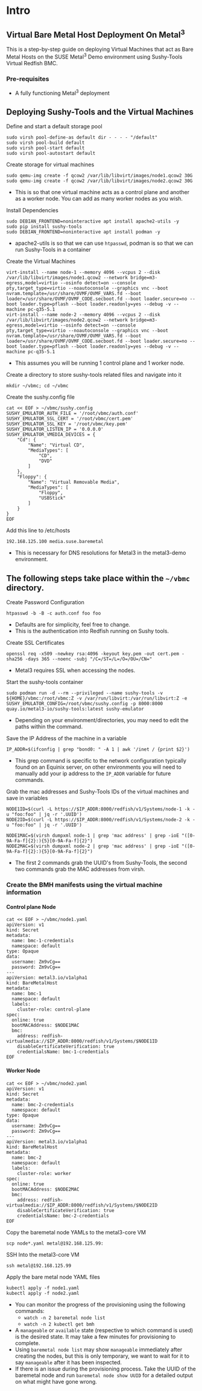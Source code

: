 # Intro

## Virtual Bare Metal Host Deployment On Metal<sup>3</sup>

This is a step-by-step guide on deploying Virtual Machines that act as Bare Metal Hosts
on the SUSE Metal<sup>3</sup> Demo environment using Sushy-Tools Virtual Redfish BMC.

### Pre-requisites

- A fully functioning Metal<sup>3</sup> deployment

## Deploying Sushy-Tools and the Virtual Machines

Define and start a default storage pool

```shell
sudo virsh pool-define-as default dir - - - - "/default"
sudo virsh pool-build default
sudo virsh pool-start default
sudo virsh pool-autostart default
```

Create storage for virtual machines

```shell
sudo qemu-img create -f qcow2 /var/lib/libvirt/images/node1.qcow2 30G
sudo qemu-img create -f qcow2 /var/lib/libvirt/images/node2.qcow2 30G
```

- This is so that one virtual machine acts as a control plane and another as a worker node.
  You can add as many worker nodes as you wish.

Install Dependencies

```shell
sudo DEBIAN_FRONTEND=noninteractive apt install apache2-utils -y
sudo pip install sushy-tools
sudo DEBIAN_FRONTEND=noninteractive apt install podman -y
```

- apache2-utils is so that we can use `htpasswd`, podman is so that we can run Sushy-Tools in a container

Create the Virtual Machines

```shell
virt-install --name node-1 --memory 4096 --vcpus 2 --disk /var/lib/libvirt/images/node1.qcow2 --network bridge=m3-egress,model=virtio --osinfo detect=on --console pty,target_type=virtio --noautoconsole --graphics vnc --boot nvram.template=/usr/share/OVMF/OVMF_VARS.fd --boot loader=/usr/share/OVMF/OVMF_CODE.secboot.fd --boot loader.secure=no --boot loader.type=pflash --boot loader.readonly=yes --debug -v --machine pc-q35-5.1
virt-install --name node-2 --memory 4096 --vcpus 2 --disk /var/lib/libvirt/images/node2.qcow2 --network bridge=m3-egress,model=virtio --osinfo detect=on --console pty,target_type=virtio --noautoconsole --graphics vnc --boot nvram.template=/usr/share/OVMF/OVMF_VARS.fd --boot loader=/usr/share/OVMF/OVMF_CODE.secboot.fd --boot loader.secure=no --boot loader.type=pflash --boot loader.readonly=yes --debug -v --machine pc-q35-5.1
```

- This assumes you will be running 1 control plane and 1 worker node.

Create a directory to store sushy-tools related files and navigate into it

```shell
mkdir ~/vbmc; cd ~/vbmc
```

Create the sushy.config file

```shell
cat << EOF > ~/vbmc/sushy.config
SUSHY_EMULATOR_AUTH_FILE = '/root/vbmc/auth.conf'
SUSHY_EMULATOR_SSL_CERT = '/root/vbmc/cert.pem'
SUSHY_EMULATOR_SSL_KEY = '/root/vbmc/key.pem'
SUSHY_EMULATOR_LISTEN_IP = '0.0.0.0'
SUSHY_EMULATOR_VMEDIA_DEVICES = {
    "Cd": {
        "Name": "Virtual CD",
        "MediaTypes": [
            "CD",
            "DVD"
        ]
    },
    "Floppy": {
        "Name": "Virtual Removable Media",
        "MediaTypes": [
            "Floppy",
            "USBStick"
        ]
    }
}
EOF
```

Add this line to /etc/hosts

```text
192.168.125.100 media.suse.baremetal
```

- This is necessary for DNS resolutions for Metal3 in the metal3-demo environment.

## The following steps take place within the `~/vbmc` directory.

Create Password Configuration

```shell
htpasswd -b -B -c auth.conf foo foo
```

- Defaults are for simplicity, feel free to change.
- This is the authentication into Redfish running on Sushy tools.

Create SSL Certificates

```shell
openssl req -x509 -newkey rsa:4096 -keyout key.pem -out cert.pem -sha256 -days 365 --noenc -subj "/C=/ST=/L=/O=/OU=/CN="
```

- Metal3 requires SSL when accessing the nodes.

Start the sushy-tools container

```shell
sudo podman run -d --rm --privileged --name sushy-tools -v ${HOME}/vbmc:/root/vbmc:Z -v /var/run/libvirt:/var/run/libvirt:Z -e SUSHY_EMULATOR_CONFIG=/root/vbmc/sushy.config -p 8000:8000 quay.io/metal3-io/sushy-tools:latest sushy-emulator
```

- Depending on your environment/directories, you may need to edit the paths within the command.

Save the IP Address of the machine in a variable

```shell
IP_ADDR=$(ifconfig | grep "bond0: " -A 1 | awk '/inet / {print $2}')
```

- This grep command is specific to the network configuration typically found on an Equinix server,
  on other environments you will need to manually add your ip address to the `IP_ADDR` variable for future commands.

Grab the mac addresses and Sushy-Tools IDs of the virtual machines and save in variables

```shell
NODE1ID=$(curl -L https://$IP_ADDR:8000/redfish/v1/Systems/node-1 -k -u "foo:foo" | jq -r '.UUID')
NODE2ID=$(curl -L https://$IP_ADDR:8000/redfish/v1/Systems/node-2 -k -u "foo:foo" | jq -r '.UUID')

NODE1MAC=$(virsh dumpxml node-1 | grep 'mac address' | grep -ioE "([0-9A-Fa-f]{2}:){5}[0-9A-Fa-f]{2}")
NODE2MAC=$(virsh dumpxml node-2 | grep 'mac address' | grep -ioE "([0-9A-Fa-f]{2}:){5}[0-9A-Fa-f]{2}")
```

- The first 2 commands grab the UUID's from Sushy-Tools, the second two commands grab the MAC addresses from virsh.

### Create the BMH manifests using the virtual machine information

#### Control plane Node

```shell
cat << EOF > ~/vbmc/node1.yaml
apiVersion: v1
kind: Secret
metadata:
  name: bmc-1-credentials
  namespace: default
type: Opaque
data:
  username: Zm9vCg==
  password: Zm9vCg==
---
apiVersion: metal3.io/v1alpha1
kind: BareMetalHost
metadata:
  name: bmc-1
  namespace: default
  labels:
    cluster-role: control-plane
spec:
  online: true
  bootMACAddress: $NODE1MAC
  bmc:
    address: redfish-virtualmedia://$IP_ADDR:8000/redfish/v1/Systems/$NODE1ID
    disableCertificateVerification: true
    credentialsName: bmc-1-credentials
EOF
```

#### Worker Node

```shell
cat << EOF > ~/vbmc/node2.yaml
apiVersion: v1
kind: Secret
metadata:
  name: bmc-2-credentials
  namespace: default
type: Opaque
data:
  username: Zm9vCg==
  password: Zm9vCg==
---
apiVersion: metal3.io/v1alpha1
kind: BareMetalHost
metadata:
  name: bmc-2
  namespace: default
  labels:
    cluster-role: worker
spec:
  online: true
  bootMACAddress: $NODE2MAC
  bmc:
    address: redfish-virtualmedia://$IP_ADDR:8000/redfish/v1/Systems/$NODE2ID
    disableCertificateVerification: true
    credentialsName: bmc-2-credentials
EOF
```

Copy the baremetal node YAMLs to the metal3-core VM

```shell
scp node*.yaml metal@192.168.125.99:
```

SSH Into the metal3-core VM

```shell
ssh metal@192.168.125.99
```

Apply the bare metal node YAML files

```shell
kubectl apply -f node1.yaml
kubectl apply -f node2.yaml
```

- You can monitor the progress of the provisioning using the following commands:
    - `watch -n 2 baremetal node list`
    - `watch -n 2 kubectl get bmh`
- A `manageable` or `available` state (respective to which command is used) is the desired state.
  It may take a few minutes for provisioning to complete.
- Using `baremetal node list` may show `manageable` immediately after creating the nodes,
  but this is only temporary, we want to wait for it to say `manageable` after it has been inspected.
- If there is an issue during the provisioning process. Take the UUID of the baremetal node
  and run `baremetal node show UUID` for a detailed output on what might have gone wrong.  